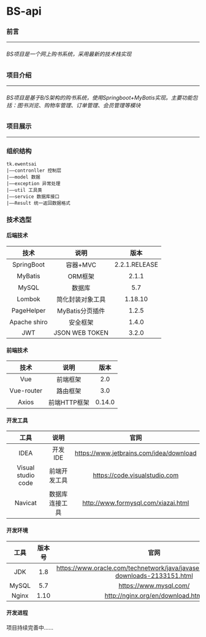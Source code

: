 # BS-api

### 前言
---
###### BS项目是一个网上购书系统，采用最新的技术栈实现
### 项目介绍
---
###### BS项目是基于B/S架构的购书系统，使用Springboot+MyBatis实现。主要功能包括：图书浏览、购物车管理、订单管理、会员管理等模块
### 项目展示


---
### 组织结构
```
tk.ewentsai
|——contronller 控制层
|——model 数据
|——exception 异常处理
|——util 工具类
|——service 数据库接口
|——Result 统一返回数据格式
```

### 技术选型
#### 后端技术
技术|说明|版本
:--:|:--:|:--:
SpringBoot|容器+MVC|2.2.1.RELEASE
MyBatis|ORM框架|2.1.1
MySQL|数据库|5.7
Lombok|简化封装对象工具|1.18.10
PageHelper|MyBatis分页插件|1.2.5
Apache shiro|安全框架|1.4.0
JWT|JSON WEB TOKEN|3.2.0
#### 前端技术
技术|说明|版本
:--:|:--:|:--:
Vue|前端框架|2.0
Vue-router|路由框架|3.0
Axios|前端HTTP框架|0.14.0
#### 开发工具
工具|说明|官网
:--:|:--:|:--:
IDEA|开发IDE|https://www.jetbrains.com/idea/download
Visual studio code|前端开发工具|https://code.visualstudio.com
Navicat|数据库连接工具|http://www.formysql.com/xiazai.html
#### 开发环境
工具|版本号|官网
:--:|:--:|:--:
JDK|1.8|https://www.oracle.com/technetwork/java/javase/downloads/jdk8-downloads-2133151.html
MySQL|5.7|https://www.mysql.com/
Nginx|1.10|http://nginx.org/en/download.html

#### 开发进程
项目持续完善中......